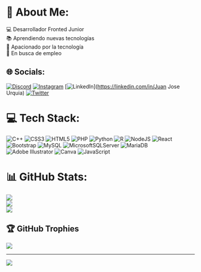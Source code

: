 # 💫 About Me:
💻 Desarrollador Fronted Junior <br>📚 Aprendiendo nuevas tecnologías<br>💾 Apacionado por la tecnología<br>💼 En busca de empleo<br>


## 🌐 Socials:
[![Discord](https://img.shields.io/badge/Discord-%237289DA.svg?logo=discord&logoColor=white)](https://discord.gg/eljuanjo08) [![Instagram](https://img.shields.io/badge/Instagram-%23E4405F.svg?logo=Instagram&logoColor=white)](https://instagram.com/eljuanjo0806) [![LinkedIn](https://img.shields.io/badge/LinkedIn-%230077B5.svg?logo=linkedin&logoColor=white)](https://linkedin.com/in/Juan Jose Urquia) [![Twitter](https://img.shields.io/badge/Twitter-%231DA1F2.svg?logo=Twitter&logoColor=white)](https://twitter.com/eljuanjo_08) 

# 💻 Tech Stack:
![C++](https://img.shields.io/badge/c++-%2300599C.svg?style=for-the-badge&logo=c%2B%2B&logoColor=white) ![CSS3](https://img.shields.io/badge/css3-%231572B6.svg?style=for-the-badge&logo=css3&logoColor=white) ![HTML5](https://img.shields.io/badge/html5-%23E34F26.svg?style=for-the-badge&logo=html5&logoColor=white) ![PHP](https://img.shields.io/badge/php-%23777BB4.svg?style=for-the-badge&logo=php&logoColor=white) ![Python](https://img.shields.io/badge/python-3670A0?style=for-the-badge&logo=python&logoColor=ffdd54) ![R](https://img.shields.io/badge/r-%23276DC3.svg?style=for-the-badge&logo=r&logoColor=white) ![NodeJS](https://img.shields.io/badge/node.js-6DA55F?style=for-the-badge&logo=node.js&logoColor=white) ![React](https://img.shields.io/badge/react-%2320232a.svg?style=for-the-badge&logo=react&logoColor=%2361DAFB) ![Bootstrap](https://img.shields.io/badge/bootstrap-%238511FA.svg?style=for-the-badge&logo=bootstrap&logoColor=white) ![MySQL](https://img.shields.io/badge/mysql-%2300000f.svg?style=for-the-badge&logo=mysql&logoColor=white) ![MicrosoftSQLServer](https://img.shields.io/badge/Microsoft%20SQL%20Server-CC2927?style=for-the-badge&logo=microsoft%20sql%20server&logoColor=white) ![MariaDB](https://img.shields.io/badge/MariaDB-003545?style=for-the-badge&logo=mariadb&logoColor=white) ![Adobe Illustrator](https://img.shields.io/badge/adobe%20illustrator-%23FF9A00.svg?style=for-the-badge&logo=adobe%20illustrator&logoColor=white) ![Canva](https://img.shields.io/badge/Canva-%2300C4CC.svg?style=for-the-badge&logo=Canva&logoColor=white) ![JavaScript](https://img.shields.io/badge/javascript-%23323330.svg?style=for-the-badge&logo=javascript&logoColor=%23F7DF1E)
# 📊 GitHub Stats:
![](https://github-readme-stats.vercel.app/api?username=eljuanjo08&theme=dark&hide_border=true&include_all_commits=false&count_private=false)<br/>
![](https://github-readme-streak-stats.herokuapp.com/?user=eljuanjo08&theme=dark&hide_border=true)<br/>
![](https://github-readme-stats.vercel.app/api/top-langs/?username=eljuanjo08&theme=dark&hide_border=true&include_all_commits=false&count_private=false&layout=compact)

## 🏆 GitHub Trophies
![](https://github-profile-trophy.vercel.app/?username=eljuanjo08&theme=radical&no-frame=false&no-bg=true&margin-w=4)

---
[![](https://visitcount.itsvg.in/api?id=eljuanjo08&icon=0&color=0)](https://visitcount.itsvg.in)

<!-- Proudly created with GPRM ( https://gprm.itsvg.in ) -->
